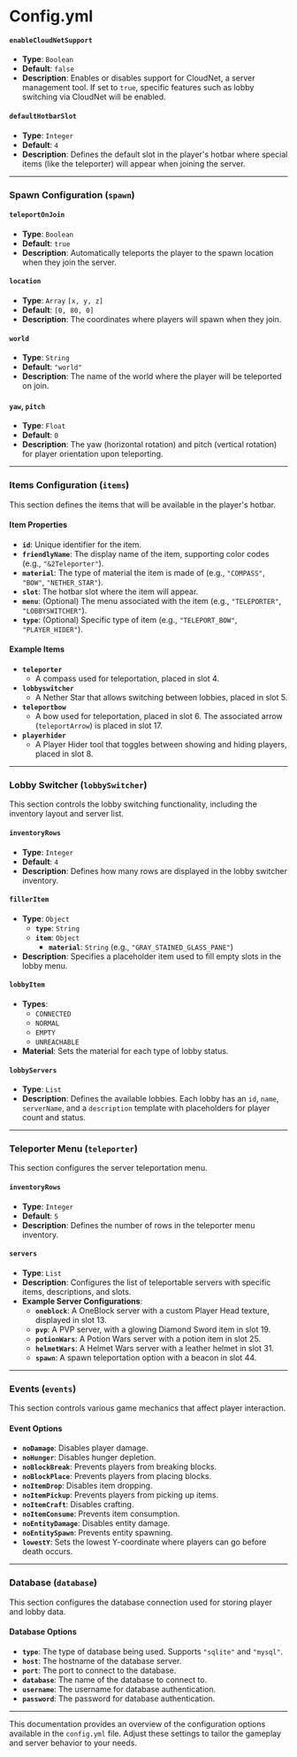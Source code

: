 # Config.yml

#### `enableCloudNetSupport`
- **Type**: `Boolean`
- **Default**: `false`
- **Description**: Enables or disables support for CloudNet, a server management tool. If set to `true`, specific features such as lobby switching via CloudNet will be enabled.

#### `defaultHotbarSlot`
- **Type**: `Integer`
- **Default**: `4`
- **Description**: Defines the default slot in the player's hotbar where special items (like the teleporter) will appear when joining the server.

---

### Spawn Configuration (`spawn`)

#### `teleportOnJoin`
- **Type**: `Boolean`
- **Default**: `true`
- **Description**: Automatically teleports the player to the spawn location when they join the server.

#### `location`
- **Type**: `Array` `[x, y, z]`
- **Default**: `[0, 80, 0]`
- **Description**: The coordinates where players will spawn when they join.

#### `world`
- **Type**: `String`
- **Default**: `"world"`
- **Description**: The name of the world where the player will be teleported on join.

#### `yaw`, `pitch`
- **Type**: `Float`
- **Default**: `0`
- **Description**: The yaw (horizontal rotation) and pitch (vertical rotation) for player orientation upon teleporting.

---

### Items Configuration (`items`)

This section defines the items that will be available in the player's hotbar.

#### Item Properties
- **`id`**: Unique identifier for the item.
- **`friendlyName`**: The display name of the item, supporting color codes (e.g., `"&2Teleporter"`).
- **`material`**: The type of material the item is made of (e.g., `"COMPASS"`, `"BOW"`, `"NETHER_STAR"`).
- **`slot`**: The hotbar slot where the item will appear.
- **`menu`**: (Optional) The menu associated with the item (e.g., `"TELEPORTER"`, `"LOBBYSWITCHER"`).
- **`type`**: (Optional) Specific type of item (e.g., `"TELEPORT_BOW"`, `"PLAYER_HIDER"`).

#### Example Items
- **`teleporter`**
    - A compass used for teleportation, placed in slot 4.
- **`lobbyswitcher`**
    - A Nether Star that allows switching between lobbies, placed in slot 5.
- **`teleportbow`**
    - A bow used for teleportation, placed in slot 6. The associated arrow (`teleportArrow`) is placed in slot 17.
- **`playerhider`**
    - A Player Hider tool that toggles between showing and hiding players, placed in slot 8.

---

### Lobby Switcher (`lobbySwitcher`)

This section controls the lobby switching functionality, including the inventory layout and server list.

#### `inventoryRows`
- **Type**: `Integer`
- **Default**: `4`
- **Description**: Defines how many rows are displayed in the lobby switcher inventory.

#### `fillerItem`
- **Type**: `Object`
    - **`type`**: `String`
    - **`item`**: `Object`
        - **`material`**: `String` (e.g., `"GRAY_STAINED_GLASS_PANE"`)
- **Description**: Specifies a placeholder item used to fill empty slots in the lobby menu.

#### `lobbyItem`
- **Types**:
    - `CONNECTED`
    - `NORMAL`
    - `EMPTY`
    - `UNREACHABLE`
- **Material**: Sets the material for each type of lobby status.

#### `lobbyServers`
- **Type**: `List`
- **Description**: Defines the available lobbies. Each lobby has an `id`, `name`, `serverName`, and a `description` template with placeholders for player count and status.

---

### Teleporter Menu (`teleporter`)

This section configures the server teleportation menu.

#### `inventoryRows`
- **Type**: `Integer`
- **Default**: `5`
- **Description**: Defines the number of rows in the teleporter menu inventory.

#### `servers`
- **Type**: `List`
- **Description**: Configures the list of teleportable servers with specific items, descriptions, and slots.
- **Example Server Configurations**:
    - **`oneblock`**: A OneBlock server with a custom Player Head texture, displayed in slot 13.
    - **`pvp`**: A PVP server, with a glowing Diamond Sword item in slot 19.
    - **`potionWars`**: A Potion Wars server with a potion item in slot 25.
    - **`helmetWars`**: A Helmet Wars server with a leather helmet in slot 31.
    - **`spawn`**: A spawn teleportation option with a beacon in slot 44.

---

### Events (`events`)

This section controls various game mechanics that affect player interaction.

#### Event Options
- **`noDamage`**: Disables player damage.
- **`noHunger`**: Disables hunger depletion.
- **`noBlockBreak`**: Prevents players from breaking blocks.
- **`noBlockPlace`**: Prevents players from placing blocks.
- **`noItemDrop`**: Disables item dropping.
- **`noItemPickup`**: Prevents players from picking up items.
- **`noItemCraft`**: Disables crafting.
- **`noItemConsume`**: Prevents item consumption.
- **`noEntityDamage`**: Disables entity damage.
- **`noEntitySpawn`**: Prevents entity spawning.
- **`lowestY`**: Sets the lowest Y-coordinate where players can go before death occurs.

---

### Database (`database`)

This section configures the database connection used for storing player and lobby data.

#### Database Options
- **`type`**: The type of database being used. Supports `"sqlite"` and `"mysql"`.
- **`host`**: The hostname of the database server.
- **`port`**: The port to connect to the database.
- **`database`**: The name of the database to connect to.
- **`username`**: The username for database authentication.
- **`password`**: The password for database authentication.

---

This documentation provides an overview of the configuration options available in the `config.yml` file. Adjust these settings to tailor the gameplay and server behavior to your needs.